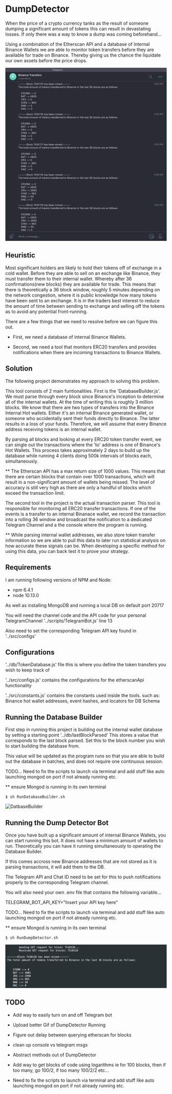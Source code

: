 # DumpDetector

When the price of a crypto currency tanks as the result of someone dumping a significant amount of tokens this can
result in devastating losses. If only there was a way to know a dump was coming beforehand...

Using a combination of the Etherscan API and a database of Internal Binance Wallets we are able to monitor token 
transfers before they are available for trade on Binance. Thereby giving us the chance the liquidate our own assets before 
the price drops.

![alt text](/captures/TelegramChannelCapture.png?raw=true)

## Heuristic 
Most significant holders are likely to hold their tokens off of exchange in a cold wallet. 
Before they are able to sell on an exchange like Binance, they must transfer them to their internal wallet.
Whereby after 36 confirmations(new blocks) they are available for trade. This means that there is theoretically a 36 block
window, roughly 5 minutes depending on the network congestion, where it is public knowledge how many tokens have been sent to an exchange. 
It is in the traders best interest to reduce the amount of time between sending to exchange and selling off the tokens
as to avoid any potential front-running. 

There are a few things that we need to resolve before we can figure this out.

- First, we need a database of internal Binance Wallets. 

- Second, we need a tool that monitors ERC20 transfers and provides notifications when there are incoming transactions to Binance Wallets.

## Solution
The following project demonstrates my approach to solving this problem.

This tool consists of 2 main funtionalities. First is the 'DatabaseBuilder.js'. We must parse through every block since 
Binance's inception to determine all of the internal wallets. At the time of writing this is roughly 3 million blocks.
We know that there are two types of transfers into the Binance Internal Hot wallets. Either it's an internal Binance 
generated wallet, or someone who accidentally sent their funds directly to Binance. The latter results in a loss of your 
funds. Therefore, we will assume that every Binance address receiving tokens is an internal wallet.

By parsing all blocks and looking at every ERC20 token transfer event, we can single out the transactions where the 
'to' address is one of Binance's Hot Wallets. This process takes approximately 2 days to build up the database while 
running 4 clients doing 500k intervals of blocks each, simultaneously. 

** The Etherscan API has a max return size of 1000 values. This means that there are certain blocks that contain over 
1000 transactions, which will result in a non-significant amount of wallets being missed. The level of accuracy is still
very high as there are only a handful of blocks which exceed the transaction limit. 

The second tool in the project is the actual transaction parser. This tool is responsible for monitoring all ERC20 
transfer transactions. If one of the events is a transfer to an internal Binanace wallet, we record the transaction 
into a rolling 36 window and broadcast the notification to a dedicated Telegram Channel and a the console where the
program is running. 

** While parsing internal wallet addresses, we also store token transfer information so we are able to pull this data to 
later run statistical analysis on how accurate these signals can be. When developing a specific method for using this data, you can
back test it to prove your strategy. 

## Requirements
I am running following versions of NPM and Node:
   - npm 6.4.1
   - node 10.13.0 

As well as installing MongoDB and running a local DB on default port 20717
 
You will need the channel code and the API code for your personal TelegramChannel '../scripts/TelegramBot.js' line 13

Also need to set the corresponding Telegram API key found in '../src/configs'
 
## Configurations

'../db/TokenDatabase.js' file this is where you define the token transfers you wish to keep track of

'../src/configs.js' contains the configurations for the etherscanApi functionality

'../src/constants.js' contains the constants used inside the tools. such as: Binance hot wallet addresses, event hashes, 
and locators for DB Schema


## Running the Database Builder

First step in running this project is building out the internal wallet database by setting a starting point '../db/lastBlockParsed'
This stores a value that corresponds to the last block parsed. Set this to the block number you wish to start building
the database from. 

This value will be updated as the program runs so that you are able to build out the database in batches, and does not 
require one continuous session.

TODO... Need to fix the scripts to launch via terminal and add stuff like auto launching mongod on port if not already running etc.

 ** ensure Mongod is running in its own terminal
 
    $ sh RunDatabaseBuilder.sh
    
    
![DatbaseBuilder](/captures/DatabaseBuilderCapture.gif)



## Running the Dump Detector Bot

Once you have built up a significant amount of internal Binance Wallets, you can start running this bot. It does not have
a minimum amount of wallets to run. Theoretically you can have it running simultaneously to operating the Database Builder.

If this comes accross new Binance addresses that are not stored as it is parsing transactions, it will add them to the DB.

The Telegram API and Chat ID need to be set for this to push notifications properly to the corresponding Telegram channel.

You will also need your own .env file that contains the following variable...

  TELEGRAM_BOT_API_KEY="Insert your API key here"
  
  
TODO... Need to fix the scripts to launch via terminal and add stuff like auto launching mongod on port if not already running etc.

 ** ensure Mongod is running in its own terminal
 
    $ sh RunDumpDetector.sh
    
    
 ![alt text](/captures/DumpDetectorCapture.png?raw=true)





## TODO
- Add way to easily turn on and off Telegram bot

- Upload better Gif of DumpDetector Running

- Figure out delay between querying etherscan for blocks

- clean up console vs telegram msgs

- Abstract methods out of DumpDetector

- Add way to get blocks of code using logarithms ie for 100 blocks, then if too many, go 100/2, if too many 100/2/2 etc...

- Need to fix the scripts to launch via terminal and add stuff like auto launching mongod on port if not already running etc.
